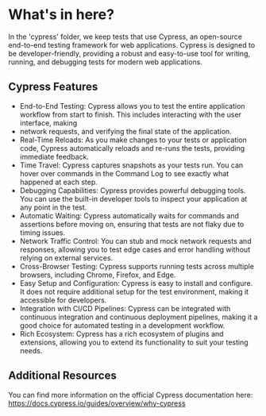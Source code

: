 # What's in here?
In the 'cypress' folder, we keep
tests that use Cypress, an open-source
end-to-end testing framework for web applications.
Cypress is designed to be developer-friendly,
providing a robust and easy-to-use
tool for writing, running, and debugging
tests for modern web applications.

## Cypress Features

- End-to-End Testing: Cypress allows
you to test the entire application
workflow from start to finish.
This includes interacting with
the user interface, making
- network requests, and verifying
the final state of the application.
- Real-Time Reloads: As you
make changes to your tests or
application code, Cypress automatically
reloads and re-runs the tests, providing
immediate feedback.
- Time Travel: Cypress captures
snapshots as your tests run.
You can hover over commands in
the Command Log to see exactly
what happened at each step.
- Debugging Capabilities:
Cypress provides powerful
debugging tools.
You can use the built-in
developer tools to inspect
your application at any point in the test.
- Automatic Waiting: Cypress
automatically waits for commands
and assertions before moving on,
ensuring that tests are
not flaky due to timing issues.
- Network Traffic Control: You can
stub and mock network requests and
responses, allowing you to test edge
cases and error handling without
relying on external services.
- Cross-Browser Testing: Cypress
supports running tests across
multiple browsers, including Chrome, Firefox, and Edge.
- Easy Setup and Configuration:
Cypress is easy to install and configure.
It does not require additional
setup for the test environment,
making it accessible for developers.
- Integration with CI/CD Pipelines:
Cypress can be integrated with
continuous integration and continuous deployment
pipelines, making it a good
choice for automated testing
in a development workflow.
- Rich Ecosystem: Cypress has
a rich ecosystem of plugins and
extensions, allowing you to extend
its functionality to suit your testing needs.

## Additional Resources
You can find more information
on the official Cypress documentation here:
<https://docs.cypress.io/guides/overview/why-cypress>
